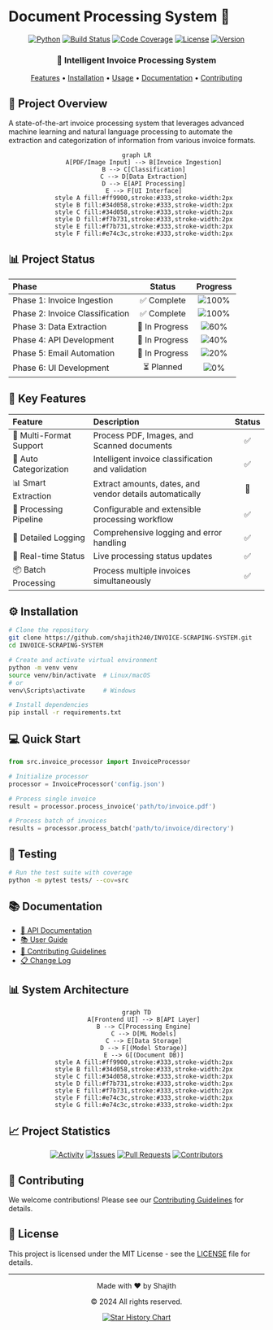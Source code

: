 # Document Processing System 🚀

<div align="center">

[![Python](https://img.shields.io/badge/Python-3.8%2B-blue?style=for-the-badge&logo=python)](https://www.python.org/)
[![Build Status](https://img.shields.io/github/workflow/status/shajith240/INVOICE-SCRAPING-SYSTEM/Tests/main?style=for-the-badge&logo=github)](https://github.com/shajith240/INVOICE-SCRAPING-SYSTEM/actions)
[![Code Coverage](https://img.shields.io/codecov/c/github/shajith240/INVOICE-SCRAPING-SYSTEM/main?style=for-the-badge&logo=codecov)](https://codecov.io/gh/shajith240/INVOICE-SCRAPING-SYSTEM)
[![License](https://img.shields.io/github/license/shajith240/INVOICE-SCRAPING-SYSTEM?style=for-the-badge)](https://github.com/shajith240/INVOICE-SCRAPING-SYSTEM/blob/main/LICENSE)
[![Version](https://img.shields.io/github/v/release/shajith240/INVOICE-SCRAPING-SYSTEM?style=for-the-badge&logo=semantic-release)](https://github.com/shajith240/INVOICE-SCRAPING-SYSTEM/releases)

<h3>🌟 Intelligent Invoice Processing System</h3>

[Features](#-key-features) • [Installation](#%EF%B8%8F-installation) • [Usage](#-quick-start) • [Documentation](#-documentation) • [Contributing](#-contributing)

</div>

## 🎯 Project Overview

A state-of-the-art invoice processing system that leverages advanced machine learning and natural language processing to automate the extraction and categorization of information from various invoice formats.

<div align="center">

```mermaid
graph LR
    A[PDF/Image Input] --> B[Invoice Ingestion]
    B --> C[Classification]
    C --> D[Data Extraction]
    D --> E[API Processing]
    E --> F[UI Interface]
    style A fill:#ff9900,stroke:#333,stroke-width:2px
    style B fill:#34d058,stroke:#333,stroke-width:2px
    style C fill:#34d058,stroke:#333,stroke-width:2px
    style D fill:#f7b731,stroke:#333,stroke-width:2px
    style E fill:#f7b731,stroke:#333,stroke-width:2px
    style F fill:#e74c3c,stroke:#333,stroke-width:2px
```

</div>

## 📊 Project Status

<div align="center">

| Phase | Status | Progress |
|:------|:------:|:--------:|
| Phase 1: Invoice Ingestion | ✅ Complete | ![100%](https://progress-bar.dev/100?color=34D058) |
| Phase 2: Invoice Classification | ✅ Complete | ![100%](https://progress-bar.dev/100?color=34D058) |
| Phase 3: Data Extraction | 🚧 In Progress | ![60%](https://progress-bar.dev/60?color=F7B731) |
| Phase 4: API Development | 🚧 In Progress | ![40%](https://progress-bar.dev/40?color=F7B731) |
| Phase 5: Email Automation | 🚧 In Progress | ![20%](https://progress-bar.dev/20?color=F7B731) |
| Phase 6: UI Development | ⏳ Planned | ![0%](https://progress-bar.dev/0?color=E74C3C) |

</div>

## 🚀 Key Features

<div align="center">

| Feature | Description | Status |
|:--------|:------------|:------:|
| 📄 Multi-Format Support | Process PDF, Images, and Scanned documents | ✅ |
| 🤖 Auto Categorization | Intelligent invoice classification and validation | ✅ |
| 📊 Smart Extraction | Extract amounts, dates, and vendor details automatically | 🚧 |
| 🔄 Processing Pipeline | Configurable and extensible processing workflow | ✅ |
| 📝 Detailed Logging | Comprehensive logging and error handling | ✅ |
| 🔄 Real-time Status | Live processing status updates | ✅ |
| 📦 Batch Processing | Process multiple invoices simultaneously | ✅ |

</div>

## ⚙️ Installation

```bash
# Clone the repository
git clone https://github.com/shajith240/INVOICE-SCRAPING-SYSTEM.git
cd INVOICE-SCRAPING-SYSTEM

# Create and activate virtual environment
python -m venv venv
source venv/bin/activate  # Linux/macOS
# or
venv\Scripts\activate     # Windows

# Install dependencies
pip install -r requirements.txt
```

## 💻 Quick Start

```python
from src.invoice_processor import InvoiceProcessor

# Initialize processor
processor = InvoiceProcessor('config.json')

# Process single invoice
result = processor.process_invoice('path/to/invoice.pdf')

# Process batch of invoices
results = processor.process_batch('path/to/invoice/directory')
```

## 🧪 Testing

```bash
# Run the test suite with coverage
python -m pytest tests/ --cov=src
```

## 📚 Documentation

- [📖 API Documentation](https://github.com/shajith240/INVOICE-SCRAPING-SYSTEM/wiki/API-Documentation)
- [📚 User Guide](https://github.com/shajith240/INVOICE-SCRAPING-SYSTEM/wiki/User-Guide)
- [🤝 Contributing Guidelines](CONTRIBUTING.md)
- [📋 Change Log](CHANGELOG.md)

## 📊 System Architecture

<div align="center">

```mermaid
graph TD
    A[Frontend UI] --> B[API Layer]
    B --> C[Processing Engine]
    C --> D[ML Models]
    C --> E[Data Storage]
    D --> F[(Model Storage)]
    E --> G[(Document DB)]
    style A fill:#ff9900,stroke:#333,stroke-width:2px
    style B fill:#34d058,stroke:#333,stroke-width:2px
    style C fill:#34d058,stroke:#333,stroke-width:2px
    style D fill:#f7b731,stroke:#333,stroke-width:2px
    style E fill:#f7b731,stroke:#333,stroke-width:2px
    style F fill:#e74c3c,stroke:#333,stroke-width:2px
    style G fill:#e74c3c,stroke:#333,stroke-width:2px
```

</div>

## 📈 Project Statistics

<div align="center">

[![Activity](https://img.shields.io/github/commit-activity/m/shajith240/INVOICE-SCRAPING-SYSTEM?style=for-the-badge&logo=github)](https://github.com/shajith240/INVOICE-SCRAPING-SYSTEM/commits/main)
[![Issues](https://img.shields.io/github/issues/shajith240/INVOICE-SCRAPING-SYSTEM?style=for-the-badge&logo=github)](https://github.com/shajith240/INVOICE-SCRAPING-SYSTEM/issues)
[![Pull Requests](https://img.shields.io/github/issues-pr/shajith240/INVOICE-SCRAPING-SYSTEM?style=for-the-badge&logo=github)](https://github.com/shajith240/INVOICE-SCRAPING-SYSTEM/pulls)
[![Contributors](https://img.shields.io/github/contributors/shajith240/INVOICE-SCRAPING-SYSTEM?style=for-the-badge&logo=github)](https://github.com/shajith240/INVOICE-SCRAPING-SYSTEM/graphs/contributors)

</div>

## 🤝 Contributing

We welcome contributions! Please see our [Contributing Guidelines](CONTRIBUTING.md) for details.

## 📄 License

This project is licensed under the MIT License - see the [LICENSE](LICENSE) file for details.

---

<div align="center">
<p>Made with ❤️ by Shajith</p>
<p>© 2024 All rights reserved.</p>

[![Star History Chart](https://api.star-history.com/svg?repos=shajith240/INVOICE-SCRAPING-SYSTEM&type=Date)](https://star-history.com/#shajith240/INVOICE-SCRAPING-SYSTEM&Date)

</div>
